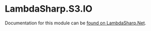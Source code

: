 # LambdaSharp.S3.IO

Documentation for this module can be [found on LambdaSharp.Net](https://lambdasharp.net/modules/LambdaSharp-S3-IO.html).
